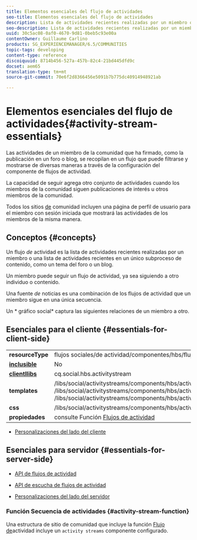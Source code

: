 ```yaml
---
title: Elementos esenciales del flujo de actividades
seo-title: Elementos esenciales del flujo de actividades
description: Lista de actividades recientes realizadas por un miembro o una lista de actividades recientes en un único subproceso de contenido
seo-description: Lista de actividades recientes realizadas por un miembro o una lista de actividades recientes en un único subproceso de contenido
uuid: 30c5ac08-0af0-4670-9d81-0beb5c93e00a
contentOwner: Guillaume Carlino
products: SG_EXPERIENCEMANAGER/6.5/COMMUNITIES
topic-tags: developing
content-type: reference
discoiquuid: 8714b456-527a-457b-82c4-21bd445dfd9c
docset: aem65
translation-type: tm+mt
source-git-commit: 70e6f2d8366456e5091b7b775dc40914948921ab

---
```



# Elementos esenciales del flujo de actividades{#activity-stream-essentials}

Las actividades de un miembro de la comunidad que ha firmado, como la publicación en un foro o blog, se recopilan en un flujo que puede filtrarse y mostrarse de diversas maneras a través de la configuración del componente de flujos de actividad.

La capacidad de seguir agrega otro conjunto de actividades cuando los miembros de la comunidad siguen publicaciones de interés u otros miembros de la comunidad.

Todos los sitios [de](/help/communities/overview.md#communitiessites) comunidad incluyen una página de perfil de usuario para el miembro con sesión iniciada que mostrará las actividades de los miembros de la misma manera.

##  Conceptos {#concepts}

Un flujo *de* actividad es la lista de actividades recientes realizadas por un miembro o una lista de actividades recientes en un único subproceso de contenido, como un tema del foro o un blog.

Un miembro puede seguir un flujo de actividad, ya sea siguiendo a otro individuo o contenido.

Una fuente *de* noticias es una combinación de los flujos de actividad que un miembro sigue en una única secuencia.

Un * gráfico [](/help/communities/essentials-socialgraph.md)social* captura las siguientes relaciones de un miembro a otro.

## Esenciales para el cliente {#essentials-for-client-side}

<table>
 <tbody>
  <tr>
   <td> <strong>resourceType</strong></td>
   <td>flujos sociales/de actividad/componentes/hbs/flujos de actividad</td>
  </tr>
  <tr>
   <td> <a href="/help/communities/scf.md#add-or-include-a-communities-component"><strong>inclusible</strong></a></td>
   <td>No</td>
  </tr>
  <tr>
   <td> <a href="/help/communities/clientlibs.md"><strong>clientllibs</strong></a></td>
   <td>cq.social.hbs.activitystream</td>
  </tr>
  <tr>
   <td> <strong>templates</strong></td>
   <td> /libs/social/activitystreams/components/hbs/activitystreams/activitystreams.hbs<br /> /libs/social/activitystreams/components/hbs/activitystreams/activity/activity-title.hbs<br /> /libs/social/activitystreams/components/hbs/activitystreams/activity/activity.hbs</td>
  </tr>
  <tr>
   <td> <strong>css</strong></td>
   <td> /libs/social/activitystreams/components/hbs/activitystreams/clientlibs/activitystreams.css</td>
  </tr>
  <tr>
   <td><strong> propiedades</strong></td>
   <td>consulte Función <a href="/help/communities/activities.md">Flujos de actividad</a></td>
  </tr>
 </tbody>
</table>

* [Personalizaciones del lado del cliente](/help/communities/client-customize.md)

## Esenciales para servidor {#essentials-for-server-side}

* [API de flujos de actividad](https://helpx.adobe.com/experience-manager/6-5/sites/developing/using/reference-materials/javadoc/com/adobe/cq/social/activitystreams/api/package-frame.html)

* [API de escucha de flujos de actividad](https://helpx.adobe.com/experience-manager/6-5/sites/developing/using/reference-materials/javadoc/com/adobe/cq/social/activitystreams/listener/api/package-frame.html)

* [Personalizaciones del lado del servidor](/help/communities/server-customize.md)

### Función Secuencia de actividades {#activity-stream-function}

Una estructura de sitio de comunidad que incluye la función [Flujo de](/help/communities/functions.md#activity-stream-function)actividad incluye un `activity streams` componente configurado.

